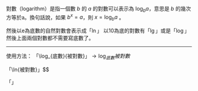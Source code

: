 對數（logarithm）是指一個數 $b$ 的 $a$ 的對數可以表示為 $\log_{b}{a}$，意思是 $b$ 的幾次方等於a。換句話說，如果 $b^x=a$，則 $x=\log_{b}{a}$ 。

然後以e為底數的自然對數會表示成「$\ln$」
以10為底的對數有「$\lg$」或是「$\log$」
然後上面兩個對數都不需要寫底數了。
- - -

使用方法：
「\\log_{底數}{被對數}」$\rightarrow \log_{底數}{被對數}$

「\\ln{被對數}」$\$

「」